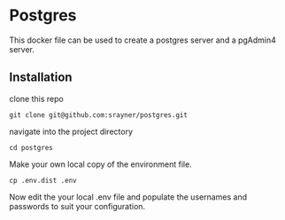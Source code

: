 # Postgres

This docker file can be used to create a postgres server and a pgAdmin4 server.

## Installation

clone this repo

    git clone git@github.com:srayner/postgres.git

navigate into the project directory

    cd postgres

Make your own local copy of the environment file.

    cp .env.dist .env

Now edit the your local .env file and populate the usernames and passwords to suit your configuration.
